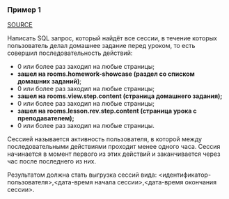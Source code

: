 ### Пример 1
[SOURCE](https://github.com/zosimovaa/skyeng---sql/blob/master/skyeng.sql)

Написать SQL запрос, который найдёт все сессии, в течение которых пользователь делал домашнее задание перед уроком, то есть совершил последовательность действий:

  * 0 или более раз заходил на любые страницы;
  * **зашел на rooms.homework-showcase (раздел со списком домашних заданий)**;
  * 0 или более раз заходил на любые страницы;
  * **зашел на rooms.view.step.content (страница домашнего задания);**
  * 0 или более раз заходил на любые страницы;
  * **зашел на rooms.lesson.rev.step.content (страница урока с преподавателем);**
  * 0 или более раз заходил на любые страницы.

Сессией называется активность пользователя, в которой между последовательными действиями проходит менее одного часа. Сессия начинается в момент первого из этих действий и заканчивается через час после последнего из них.

Результатом должна стать выгрузка сессий вида: <идентификатор-пользователя>,<дата-время начала сессии>,<дата-время окончания сессии>.
